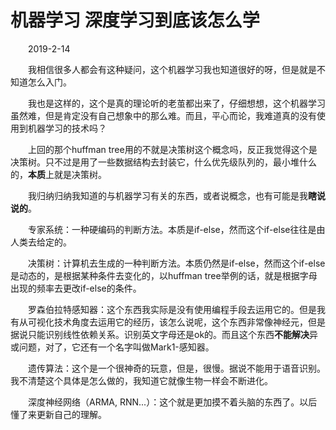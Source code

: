 # 机器学习 深度学习到底该怎么学

&emsp;&emsp;2019-2-14

&emsp;&emsp;我相信很多人都会有这种疑问，这个机器学习我也知道很好的呀，但是就是不知道怎么入门。

&emsp;&emsp;我也是这样的，这个是真的理论听的老茧都出来了，仔细想想，这个机器学习虽然难，但是肯定没有自己想象中的那么难。而且，平心而论，我难道真的没有使用到机器学习的技术吗？

&emsp;&emsp;上回的那个huffman tree用的不就是决策树这个概念吗，反正我觉得这个是决策树。只不过是用了一些数据结构去封装它，什么优先级队列的，最小堆什么的，**本质**上就是决策树。

&emsp;&emsp;我归纳归纳我知道的与机器学习有关的东西，或者说概念，也有可能是我**瞎说说的**。

&emsp;&emsp;专家系统：一种硬编码的判断方法。本质是if-else，然而这个if-else往往是由人类去给定的。

&emsp;&emsp;决策树：计算机去生成的一种判断方法。本质仍然是if-else，然而这个if-else是动态的，是根据某种条件去变化的，以huffman tree举例的话，就是根据字母出现的频率去更改if-else的条件。

&emsp;&emsp;罗森伯拉特感知器：这个东西我实际是没有使用编程手段去运用它的。但是我有从可视化技术角度去运用它的经历，该怎么说呢，这个东西非常像神经元，但是据说只能识别线性依赖关系。识别英文字母还是ok的。而且这个东西**不能解决**异或问题，对了，它还有一个名字叫做Mark1-感知器。

&emsp;&emsp;遗传算法：这个是一个很神奇的玩意，但是，很慢。据说不能用于语音识别。我不清楚这个具体是怎么做的，我知道它就像生物一样会不断进化。

&emsp;&emsp;深度神经网络（ARMA, RNN...）：这个就是更加摸不着头脑的东西了。以后懂了来更新自己的理解。